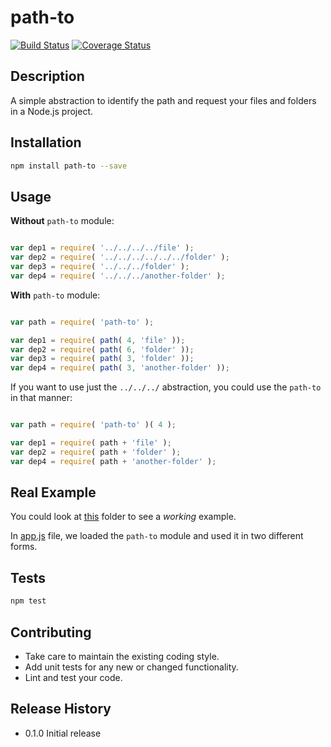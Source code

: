 # path-to

[![Build Status](https://travis-ci.org/thothJS/path-to.svg?branch=master)](https://coveralls.io/r/thothJS/path-to)
[![Coverage Status](https://coveralls.io/repos/thothJS/path-to/badge.png)](https://coveralls.io/r/thothJS/path-to)

## Description

A simple abstraction to identify the path and request your files and folders in a Node.js project.

## Installation

```sh
npm install path-to --save
```

## Usage

**Without** `path-to` module:

```js

var dep1 = require( '../../../../file' );
var dep2 = require( '../../../../../../folder' );
var dep3 = require( '../../../folder' );
var dep4 = require( '../../../another-folder' );

```

**With** `path-to` module:

```js

var path = require( 'path-to' );

var dep1 = require( path( 4, 'file' ));
var dep2 = require( path( 6, 'folder' ));
var dep3 = require( path( 3, 'folder' ));
var dep4 = require( path( 3, 'another-folder' ));

```

If you want to use just the `../../../` abstraction, you could use the `path-to` in that manner:

```js

var path = require( 'path-to' )( 4 );

var dep1 = require( path + 'file' );
var dep2 = require( path + 'folder' );
var dep4 = require( path + 'another-folder' );

```

## Real Example

You could look at [this](https://github.com/ericdouglas/labs/tree/master/nodejs/practice/006) folder to see a *working* example.

In [app.js](https://github.com/ericdouglas/labs/blob/master/nodejs/practice/006/some/folder/here/app.js) file, we loaded the `path-to` module and used it in two different forms.

## Tests

```sh
npm test
```

## Contributing

* Take care to maintain the existing coding style.
* Add unit tests for any new or changed functionality. 
* Lint and test your code.

## Release History

* 0.1.0 Initial release
